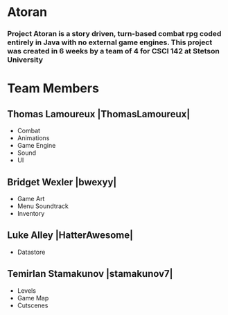 # Atoran
### Project Atoran is a story driven, turn-based combat rpg coded entirely in Java with no external game engines. This project was created in 6 weeks by a team of 4 for CSCI 142 at Stetson University


# Team Members

## **Thomas Lamoureux |ThomasLamoureux|**
+ Combat
+ Animations
+ Game Engine
+ Sound
+ UI
    

## **Bridget Wexler |bwexyy|**
+ Game Art
+ Menu Soundtrack
+ Inventory
    

## **Luke Alley |HatterAwesome|**
+ Datastore

## **Temirlan Stamakunov |stamakunov7|**
+ Levels
+ Game Map
+ Cutscenes
